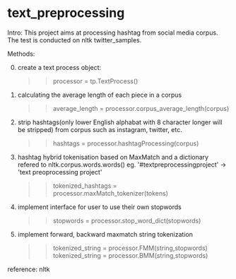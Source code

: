 # text_preprocessing
Intro:
This project aims at processing hashtag from social media corpus.
The test is conducted on nltk twitter_samples. 


Methods:

0. create a text process object:

	>>processor = tp.TextProcess()

1. calculating the average length of each piece in a corpus

	>>average_length = processor.corpus_average_length(corpus)

2. strip hashtags(only lower English alphabat with 8 character longer will be stripped) from corpus such as instagram, twitter, etc.

	>>hashtags = processor.hashtagProcessing(corpus)

3. hashtag hybrid tokenisation based on MaxMatch and a dictionary refered to nltk.corpus.words.words()
   eg. '#textpreprocessingproject'   -> 'text preoprocessing project'
	
	>>tokenized_hashtags = processor.maxMatch_tokenizer(tokens)
 
4. implement interface for user to use their own stopwords

	>>stopwords = processor.stop_word_dict(stopwords)

5. implement forward, backward maxmatch string tokenization

	>>tokenized_string = processor.FMM(string,stopwords)
	>>tokenized_string = processor.BMM(string,stopwords)
   
reference:
nltk




